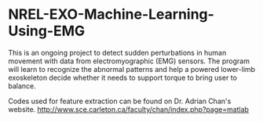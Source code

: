 # NREL-EXO-Machine-Learning-Using-EMG
This is an ongoing project to detect sudden perturbations in human movement with data from electromyographic (EMG) sensors. The program will learn to recognize the abnormal patterns and help a powered lower-limb exoskeleton decide whether it needs to support torque to bring user to balance.

Codes used for feature extraction can be found on Dr. Adrian Chan's website. 
http://www.sce.carleton.ca/faculty/chan/index.php?page=matlab
